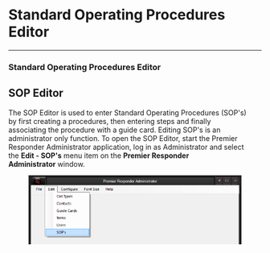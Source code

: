 # Standard Operating Procedures Editor

***

### **Standard Operating Procedures Editor**

## SOP Editor

The SOP Editor is used to enter Standard Operating Procedures (SOP's)
\
by first creating a procedures, then entering steps and finally
\
associating the procedure with a guide card.  Editing SOP's is an
\
administrator only function.  To open the SOP Editor, start the Premier
\
Responder Administrator application, log in as Administrator and select
\
the **Edit - SOP's** menu item on the **Premier Responder**
\
**Administrator** window.

<figure><img src=".gitbook/assets/Standard Operating Procedures Editor_files/image001.png" alt=""><figcaption></figcaption></figure>
